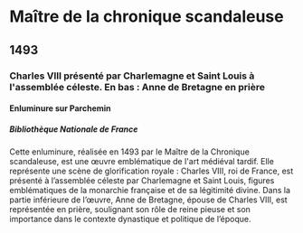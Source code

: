 # Maître de la chronique scandaleuse

## 1493

### Charles VIII présenté par Charlemagne et Saint Louis à l'assemblée céleste. En bas : Anne de Bretagne en prière

#### Enluminure sur Parchemin

##### Bibliothèque Nationale de France

Cette enluminure, réalisée en 1493 par le Maître de la Chronique scandaleuse, est une œuvre emblématique de l'art médiéval tardif. Elle représente une scène de glorification royale : Charles VIII, roi de France, est présenté à l’assemblée céleste par Charlemagne et Saint Louis, figures emblématiques de la monarchie française et de sa légitimité divine. 
Dans la partie inférieure de l’œuvre, Anne de Bretagne, épouse de Charles VIII, est représentée en prière, soulignant son rôle de reine pieuse et son importance dans le contexte dynastique et politique de l’époque.